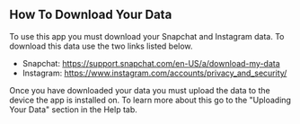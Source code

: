 ## How To Download Your Data
To use this app you must download your Snapchat and Instagram data. To download this data use the two links listed below. 


- Snapchat: https://support.snapchat.com/en-US/a/download-my-data
- Instagram: https://www.instagram.com/accounts/privacy_and_security/


Once you have downloaded your data you must upload the data to the device the app is installed on. To learn more about this go to the "Uploading Your Data" section in the Help tab.